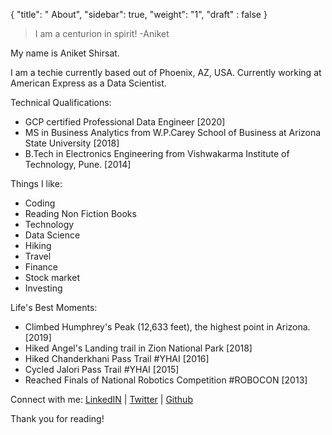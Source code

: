 {
    "title": " About",
    "sidebar": true,
    "weight": "1",
    "draft" : false
}

> I am a centurion in spirit!   -Aniket

My name is Aniket Shirsat.  </br>

I am a techie currently based out of Phoenix, AZ, USA. Currently working at American Express as a Data Scientist.

Technical Qualifications:
* GCP certified Professional Data Engineer [2020]
* MS in Business Analytics from W.P.Carey School of Business at Arizona State University [2018]
* B.Tech in Electronics Engineering from Vishwakarma Institute of Technology, Pune. [2014]

Things I like:

* Coding
* Reading Non Fiction Books
* Technology
* Data Science
* Hiking
* Travel
* Finance
* Stock market
* Investing

Life's Best Moments:
* Climbed Humphrey's Peak (12,633 feet), the highest point in Arizona. [2019]
* Hiked Angel's Landing trail in Zion National Park [2018]
* Hiked Chanderkhani Pass Trail #YHAI [2016]
* Cycled Jalori Pass Trail #YHAI [2015]
* Reached Finals of National Robotics Competition #ROBOCON [2013]

Connect with me:
[LinkedIN](https://www.linkedin.com/in/aniketshirsat/)  |
[Twitter](https://twitter.com/an1ke7) |
[Github](https://github.com/an1ke7)

Thank you for reading!

